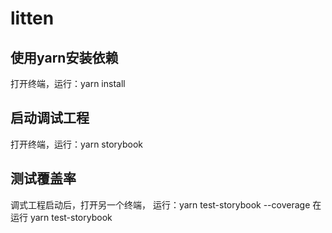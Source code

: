 # litten

## 使用yarn安装依赖
打开终端，运行：yarn install

## 启动调试工程
打开终端，运行：yarn storybook

## 测试覆盖率
调式工程启动后，打开另一个终端，
运行：yarn test-storybook --coverage 
在运行 yarn test-storybook
